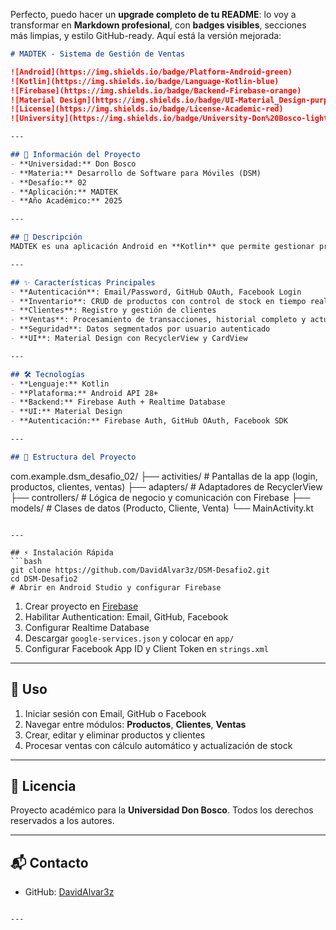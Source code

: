 Perfecto, puedo hacer un **upgrade completo de tu README**: lo voy a transformar en **Markdown profesional**, con **badges visibles**, secciones más limpias, y estilo GitHub-ready. Aquí está la versión mejorada:

```markdown
# MADTEK - Sistema de Gestión de Ventas

![Android](https://img.shields.io/badge/Platform-Android-green)
![Kotlin](https://img.shields.io/badge/Language-Kotlin-blue)
![Firebase](https://img.shields.io/badge/Backend-Firebase-orange)
![Material Design](https://img.shields.io/badge/UI-Material_Design-purple)
![License](https://img.shields.io/badge/License-Academic-red)
![University](https://img.shields.io/badge/University-Don%20Bosco-lightgrey)

---

## 📌 Información del Proyecto
- **Universidad:** Don Bosco  
- **Materia:** Desarrollo de Software para Móviles (DSM)  
- **Desafío:** 02  
- **Aplicación:** MADTEK  
- **Año Académico:** 2025  

---

## 📝 Descripción
MADTEK es una aplicación Android en **Kotlin** que permite gestionar productos, clientes y ventas con **autenticación multi-plataforma** y **Firebase Realtime Database**. Implementa **MVC** para separar lógica, interfaz y datos, asegurando escalabilidad y fácil mantenimiento.

---

## ✨ Características Principales
- **Autenticación**: Email/Password, GitHub OAuth, Facebook Login  
- **Inventario**: CRUD de productos con control de stock en tiempo real  
- **Clientes**: Registro y gestión de clientes  
- **Ventas**: Procesamiento de transacciones, historial completo y actualización automática de stock  
- **Seguridad**: Datos segmentados por usuario autenticado  
- **UI**: Material Design con RecyclerView y CardView  

---

## 🛠 Tecnologías
- **Lenguaje:** Kotlin  
- **Plataforma:** Android API 28+  
- **Backend:** Firebase Auth + Realtime Database  
- **UI:** Material Design  
- **Autenticación:** Firebase Auth, GitHub OAuth, Facebook SDK  

---

## 📂 Estructura del Proyecto
```

com.example.dsm\_desafio\_02/
├── activities/      # Pantallas de la app (login, productos, clientes, ventas)
├── adapters/        # Adaptadores de RecyclerView
├── controllers/     # Lógica de negocio y comunicación con Firebase
├── models/          # Clases de datos (Producto, Cliente, Venta)
└── MainActivity.kt

````

---

## ⚡ Instalación Rápida
```bash
git clone https://github.com/DavidAlvar3z/DSM-Desafio2.git
cd DSM-Desafio2
# Abrir en Android Studio y configurar Firebase
````

1. Crear proyecto en [Firebase](https://console.firebase.google.com/)
2. Habilitar Authentication: Email, GitHub, Facebook
3. Configurar Realtime Database
4. Descargar `google-services.json` y colocar en `app/`
5. Configurar Facebook App ID y Client Token en `strings.xml`

---

## 🚀 Uso

1. Iniciar sesión con Email, GitHub o Facebook
2. Navegar entre módulos: **Productos**, **Clientes**, **Ventas**
3. Crear, editar y eliminar productos y clientes
4. Procesar ventas con cálculo automático y actualización de stock

---

## 📄 Licencia

Proyecto académico para la **Universidad Don Bosco**. Todos los derechos reservados a los autores.

---

## 📬 Contacto

* GitHub: [DavidAlvar3z](https://github.com/DavidAlvar3z)

```

---
